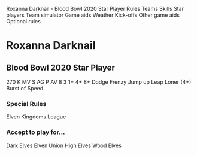 ﻿
Roxanna Darknail - Blood Bowl 2020 Star Player
Rules
Teams
Skills
Star players
Team simulator
Game aids
Weather
Kick-offs
Other game aids
Optional rules
# Roxanna Darknail
## Blood Bowl 2020 Star Player
270 K
MV
S
AG
P
AV
8
3
1+
4+
8+
Dodge
Frenzy
Jump up
Leap
Loner (4+)
Burst of Speed
### Special Rules
Elven Kingdoms League
### Accept to play for...
Dark Elves
Elven Union
High Elves
Wood Elves
